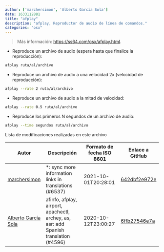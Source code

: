 ```yaml
---
author: ['marchersimon', 'Alberto García Sola']
date: 1633112881
title: "afplay"
description: "afplay, Reproductor de audio de línea de comandos."
categories: "osx"
---
```

> Más información: <https://ss64.com/osx/afplay.html>.

- Reproduce un archivo de audio (espera hasta que finalice la reproducción):

```bash
afplay ruta/al/archivo
```

- Reproduce un archivo de audio a una velocidad 2x (velocidad de reproducción):

```bash
afplay --rate 2 ruta/al/archivo
```

- Reproduce un archivo de audio a la mitad de velocidad:

```bash
afplay --rate 0.5 ruta/al/archivo
```

- Reproduce los primeros N segundos de un archivo de audio:

```bash
afplay --time segundos ruta/al/archivo
```
Lista de modificaciones realizadas en este archivo


Autor | Descripción | Formato de fecha ISO 8601 | Enlace a GitHub
------|-----|-----|-----
[marchersimon](mailto:50295997+marchersimon@users.noreply.github.com) | *: sync more information links in translations (#6537) | 2021-10-01T20:28:01 | [642dbf2e972e](https://github.com/tldr-pages/tldr/commit/642dbf2e972e388fab8c84ba3b4685fb862b6454)
[Alberto García Sola](mailto:44441820+dawalberto@users.noreply.github.com) | afinfo, afplay, airport, apachectl, archey, as, asr: add Spanish translation (#4596) | 2020-10-12T23:00:27 | [6ffb27546e7a](https://github.com/tldr-pages/tldr/commit/6ffb27546e7a1ae721ea732aa42b9adc44453da2)

